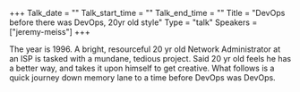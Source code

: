 +++
Talk_date = ""
Talk_start_time = ""
Talk_end_time = ""
Title = "DevOps before there was DevOps, 20yr old style"
Type = "talk"
Speakers = ["jeremy-meiss"]
+++

The year is 1996. A bright, resourceful 20 yr old Network Administrator at an ISP is tasked with a mundane, tedious project. Said 20 yr old feels he has a better way, and takes it upon himself to get creative. What follows is a quick journey down memory lane to a time before DevOps was DevOps.